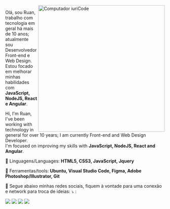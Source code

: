 <img src="https://raw.githubusercontent.com/MicaelliMedeiros/micaellimedeiros/master/image/computer-illustration.png" min-width="400px" max-width="400px" width="400px" align="right" alt="Computador iuriCode">

<p align="left"> 
  Olá, sou Ruan, trabalho com tecnologia em geral há mais de 10 anos; atualmente sou Desenvolvedor Front-end e Web Design.<br> 
  Estou focado em melhorar minhas habilidades com<strong> JavaScript, NodeJS, React e Angular</strong>.<br>
</p>

<p align="left"> 
 Hi, I'm Ruan, I've been working with technology in general for over 10 years; I am currently Front-end and Web Design Developer.<br>
  I'm focused on improving my skills with <strong> JavaScript, NodeJS, React and Angular</strong>.<br>
</p>

<p align="left">
  🦄 Linguagens/Languages: <strong>HTML5, CSS3, JavaScript, Jquery</strong>
</p>

<p align="left">
  💼 Ferramentas/tools: <strong> Ubuntu, Visual Studio Code, Figma, Adobe Photoshop/Illustrator, Git</strong>
</p>

<p align="left">
  💌 Segue abaixo minhas redes sociais, fiquem à vontade para uma conexão e network para troca de ideias: ⤵️
:</p>

<p align="left">

  <a href="https://www.linkedin.com/in/ruancsc/" alt="Linkedin">
  <img src="https://img.shields.io/badge/-Linkedin-0e76a8?style=flat-square&logo=Linkedin&logoColor=white&link=LINK-DO-SEU-LINKEDIN" /></a>

  <a href="https://api.whatsapp.com/send?phone=5521973018926&text=Oi" alt="WhatsApp">
  <img src="https://img.shields.io/badge/-WhatsApp-25d366?style=flat-square&labelColor=25d366&logo=whatsapp&logoColor=white&link=API-DO-SEU-WHATSAPP"/></a>

  <a href="https://www.facebook.com/ruan.csc" alt="Facebook">
  <img src="https://img.shields.io/badge/-Facebook-3b5998?style=flat-square&labelColor=3b5998&logo=facebook&logoColor=white&link=LINK-DO-SEU-FACEBOOK"/></a>

  <a href="https://www.instagram.com/ruanksc/" alt="Instagram">
  <img src="https://img.shields.io/badge/-Instagram-DF0174?style=flat-square&labelColor=DF0174&logo=instagram&logoColor=white&link=LINK-DO-SEU-INSTAGRAM"/></a>
</p>  
